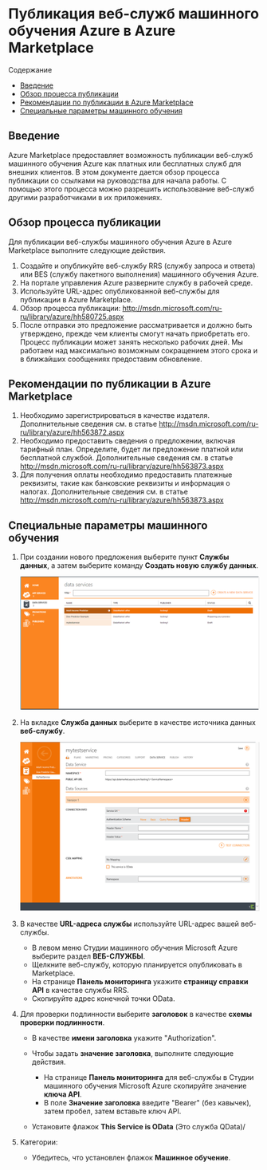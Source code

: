 <properties title="Publishing Azure ML Web Services to the Azure Marketplace" pageTitle="Publishing Azure ML Web Services to the Azure Marketplace | Azure" description="Publishing Azure ML Web Services to the Azure Marketplace" metaKeywords="" services="machine-learning" solutions="" documentationCenter="" authors="garye" videoId="" scriptId="" />

<tags ms.service="machine-learning" ms.workload="tbd" ms.tgt_pltfrm="na" ms.devlang="na" ms.topic="article" ms.date="01/01/1900" ms.author="garye"></tags>

# Публикация веб-служб машинного обучения Azure в Azure Marketplace

Содержание

-   [Введение][Введение]
-   [Обзор процесса публикации][Обзор процесса публикации]
-   [Рекомендации по публикации в Azure Marketplace][Рекомендации по публикации в Azure Marketplace]
-   [Специальные параметры машинного обучения][Специальные параметры машинного обучения]

<!--Anchors-->

## Введение

Azure Marketplace предоставляет возможность публикации веб-служб машинного обучения Azure как платных или бесплатных служб для внешних клиентов. В этом документе дается обзор процесса публикации со ссылками на руководства для начала работы. С помощью этого процесса можно разрешить использование веб-служб другими разработчиками в их приложениях.

## Обзор процесса публикации

Для публикации веб-службы машинного обучения Azure в Azure Marketplace выполните следующие действия.

1.  Создайте и опубликуйте веб-службу RRS (службу запроса и ответа) или BES (службу пакетного выполнения) машинного обучения Azure.
2.  На портале управления Azure разверните службу в рабочей среде.
3.  Используйте URL-адрес опубликованной веб-службы для публикации в Azure Marketplace.
4.  Обзор процесса публикации: <http://msdn.microsoft.com/ru-ru/library/azure/hh580725.aspx>
5.  После отправки это предложение рассматривается и должно быть утверждено, прежде чем клиенты смогут начать приобретать его. Процесс публикации может занять несколько рабочих дней. Мы работаем над максимально возможным сокращением этого срока и в ближайших сообщениях предоставим обновление.

## Рекомендации по публикации в Azure Marketplace

1.  Необходимо зарегистрироваться в качестве издателя. Дополнительные сведения см. в статье <http://msdn.microsoft.com/ru-ru/library/azure/hh563872.aspx>
2.  Необходимо предоставить сведения о предложении, включая тарифный план. Определите, будет ли предложение платной или бесплатной службой. Дополнительные сведения см. в статье <http://msdn.microsoft.com/ru-ru/library/azure/hh563873.aspx>
3.  Для получения оплаты необходимо предоставить платежные реквизиты, такие как банковские реквизиты и информация о налогах. Дополнительные сведения см. в статье <http://msdn.microsoft.com/ru-ru/library/azure/hh563873.aspx>

## Специальные параметры машинного обучения

1.  При создании нового предложения выберите пункт **Службы данных**, а затем выберите команду **Создать новую службу данных**.

    ![Azure Marketplace][Azure Marketplace]

2.  На вкладке **Служба данных** выберите в качестве источника данных **веб-службу**.

    ![Azure Marketplace][1]

3.  В качестве **URL-адреса службы** используйте URL-адрес вашей веб-службы.

    -   В левом меню Студии машинного обучения Microsoft Azure выберите раздел **ВЕБ-СЛУЖБЫ**.
    -   Щелкните веб-службу, которую планируется опубликовать в Marketplace.
    -   На странице **Панель мониторинга** укажите **страницу справки API** в качестве службы RRS.
    -   Скопируйте адрес конечной точки OData.

4.  Для проверки подлинности выберите **заголовок** в качестве **схемы проверки подлинности**.

    -   В качестве **имени заголовка** укажите "Authorization".
    -   Чтобы задать **значение заголовка**, выполните следующие действия.

        -   На странице **Панель мониторинга** для веб-службы в Студии машинного обучения Microsoft Azure скопируйте значение **ключа API**.
        -   В поле **Значение заголовка** введите "Bearer" (без кавычек), затем пробел, затем вставьте ключ API.
    -   Установите флажок **This Service is OData** (Это служба QData)/

5.  Категории:

    -   Убедитесь, что установлен флажок **Машинное обучение**.

  [Введение]: #introduction
  [Обзор процесса публикации]: #overview-of-the-publishing-process
  [Рекомендации по публикации в Azure Marketplace]: #guidelines-for-publishing-to-azure-marketplace
  [Специальные параметры машинного обучения]: #machine-learning-specific-options
  [Azure Marketplace]: ./media/machine-learning-publish-web-service-to-azure-marketplace/image1.png
  [1]: ./media/machine-learning-publish-web-service-to-azure-marketplace/image2.png
